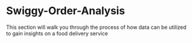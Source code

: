 # Swiggy-Order-Analysis
This section will walk you through the process of how data can be utilized to gain insights on a food delivery service
